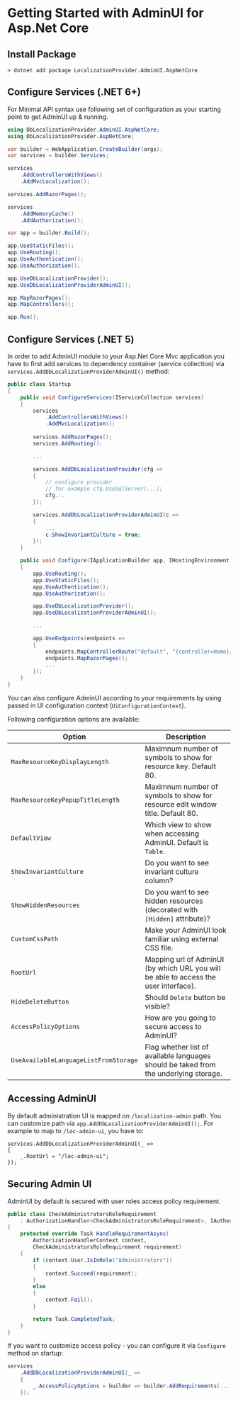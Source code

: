# Getting Started with AdminUI for Asp.Net Core

## Install Package

```
> dotnet add package LocalizationProvider.AdminUI.AspNetCore
```

## Configure Services (.NET 6+)
For Minimal API syntax use following set of configuration as your starting point to get AdminUI up & running.

```csharp
using DbLocalizationProvider.AdminUI.AspNetCore;
using DbLocalizationProvider.AspNetCore;

var builder = WebApplication.CreateBuilder(args);
var services = builder.Services;

services
    .AddControllersWithViews()
    .AddMvcLocalization();

services.AddRazorPages();

services
    .AddMemoryCache()
    .AddAuthorization();

var app = builder.Build();

app.UseStaticFiles();
app.UseRouting();
app.UseAuthentication();
app.UseAuthorization();

app.UseDbLocalizationProvider();
app.UseDbLocalizationProviderAdminUI();

app.MapRazorPages();
app.MapControllers();

app.Run();
```

## Configure Services (.NET 5)
In order to add AdminUI module to your Asp.Net Core Mvc application you have to first add services to dependency container (service collection) via `services.AddDbLocalizationProviderAdminUI()` method:

```csharp
public class Startup
{
    public void ConfigureServices(IServiceCollection services)
    {
        services
            .AddControllersWithViews()
            .AddMvcLocalization();
    
        services.AddRazorPages();
        services.AddRouting();

        ...

        services.AddDbLocalizationProvider(cfg =>
        {
            // configure provider
            // for example cfg.UseSqlServer(...);
            cfg...
        });

        services.AddDbLocalizationProviderAdminUI(c =>
        {
            ...
            c.ShowInvariantCulture = true;
        });
    }

    public void Configure(IApplicationBuilder app, IHostingEnvironment env)
    {
        app.UseRouting();
        app.UseStaticFiles();
        app.UseAuthentication();
        app.UseAuthorization();

        app.UseDbLocalizationProvider();
        app.UseDbLocalizationProviderAdminUI();

        ...

        app.UseEndpoints(endpoints =>
        {
            endpoints.MapControllerRoute("default", "{controller=Home}/{action=Index}/{id?}");
            endpoints.MapRazorPages();
            ...
        });
    }
}
```

You can also configure AdminUI according to your requirements by using passed in UI configuration context (`UiConfigurationContext`).

Following configuration options are available:

| Option | Description |
|------|------|
| `MaxResourceKeyDisplayLength` | Maximnum number of symbols to show for resource key. Default 80.  |
| `MaxResourceKeyPopupTitleLength` | Maximnum number of symbols to show for resource edit window title. Default 80. |
| `DefaultView` | Which view to show when accessing AdminUI. Default is `Table`. |
| `ShowInvariantCulture` | Do you want to see invariant culture column? |
| `ShowHiddenResources` | Do you want to see hidden resources (decorated with `[Hidden]` attribute)? |
| `CustomCssPath` | Make your AdminUI look familiar using external CSS file. |
| `RootUrl` | Mapping url of AdminUI (by which URL you will be able to access the user interface). |
| `HideDeleteButton` | Should `Delete` button be visible? |
| `AccessPolicyOptions` | How are you going to secure access to AdminUI? |
| `UseAvailableLanguageListFromStorage` | Flag whether list of available languages should be taked from the underlying storage. |

## Accessing AdminUI
By default administration UI is mapped on `/localization-admin` path. You can customize path via `app.AddDbLocalizationProviderAdminUI();`. For example to map to `/loc-admin-ui`, you have to:

```
services.AddDbLocalizationProviderAdminUI(_ =>
{
    _.RootUrl = "/loc-admin-ui";
});
```

## Securing Admin UI
AdminUI by default is secured with user roles access policy requirement.

```csharp
public class CheckAdministratorsRoleRequirement
    : AuthorizationHandler<CheckAdministratorsRoleRequirement>, IAuthorizationRequirement
{
    protected override Task HandleRequirementAsync(
        AuthorizationHandlerContext context,
        CheckAdministratorsRoleRequirement requirement)
    {
        if (context.User.IsInRole("Administrators"))
        {
            context.Succeed(requirement);
        }
        else
        {
            context.Fail();
        }

        return Task.CompletedTask;
    }
}
```
If you want to customize access policy - you can configure it via `Configure` method on startup:

```csharp
services
    .AddDbLocalizationProviderAdminUI(_ =>
    {
        _.AccessPolicyOptions = builder => builder.AddRequirements(...);
    });
```
